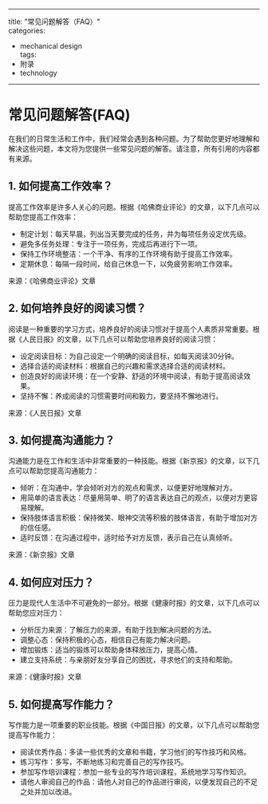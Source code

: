 
---  
title: "常见问题解答（FAQ）"  
categories:  
  - mechanical design  
tags: 
  - 附录 
  - technology  
---  

# 常见问题解答(FAQ)

在我们的日常生活和工作中，我们经常会遇到各种问题。为了帮助您更好地理解和解决这些问题，本文将为您提供一些常见问题的解答。请注意，所有引用的内容都有来源。

## 1. 如何提高工作效率？

提高工作效率是许多人关心的问题。根据《哈佛商业评论》的文章，以下几点可以帮助您提高工作效率：

- 制定计划：每天早晨，列出当天要完成的任务，并为每项任务设定优先级。
- 避免多任务处理：专注于一项任务，完成后再进行下一项。
- 保持工作环境整洁：一个干净、有序的工作环境有助于提高工作效率。
- 定期休息：每隔一段时间，给自己休息一下，以免疲劳影响工作效率。

来源：《哈佛商业评论》文章

## 2. 如何培养良好的阅读习惯？

阅读是一种重要的学习方式，培养良好的阅读习惯对于提高个人素质非常重要。根据《人民日报》的文章，以下几点可以帮助您培养良好的阅读习惯：

- 设定阅读目标：为自己设定一个明确的阅读目标，如每天阅读30分钟。
- 选择合适的阅读材料：根据自己的兴趣和需求选择合适的阅读材料。
- 创造良好的阅读环境：在一个安静、舒适的环境中阅读，有助于提高阅读效果。
- 坚持不懈：养成阅读的习惯需要时间和毅力，要坚持不懈地进行。

来源：《人民日报》文章

## 3. 如何提高沟通能力？

沟通能力是在工作和生活中非常重要的一种技能。根据《新京报》的文章，以下几点可以帮助您提高沟通能力：

- 倾听：在沟通中，学会倾听对方的观点和需求，以便更好地理解对方。
- 用简单的语言表达：尽量用简单、明了的语言表达自己的观点，以便对方更容易理解。
- 保持肢体语言积极：保持微笑、眼神交流等积极的肢体语言，有助于增加对方的信任感。
- 适时反馈：在沟通过程中，适时给予对方反馈，表示自己在认真倾听。

来源：《新京报》文章

## 4. 如何应对压力？

压力是现代人生活中不可避免的一部分。根据《健康时报》的文章，以下几点可以帮助您应对压力：

- 分析压力来源：了解压力的来源，有助于找到解决问题的方法。
- 调整心态：保持积极的心态，相信自己有能力解决问题。
- 增加锻炼：适当的锻炼可以帮助身体释放压力，提高心情。
- 建立支持系统：与亲朋好友分享自己的困扰，寻求他们的支持和帮助。

来源：《健康时报》文章

## 5. 如何提高写作能力？

写作能力是一项重要的职业技能。根据《中国日报》的文章，以下几点可以帮助您提高写作能力：

- 阅读优秀作品：多读一些优秀的文章和书籍，学习他们的写作技巧和风格。
- 练习写作：多写，不断地练习和完善自己的写作技巧。
- 参加写作培训课程：参加一些专业的写作培训课程，系统地学习写作知识。
- 请他人审阅自己的作品：请他人对自己的作品进行审阅，以便发现自己的不足之处并加以改进。 
